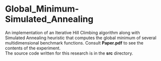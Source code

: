 # Global_Minimum-Simulated_Annealing
An implementation of an Iterative Hill Climbing algorithm along with Simulated Annealing heuristic that computes the global minimum of several multidimensional benchmark functions.
Consult **Paper.pdf** to see the contents of the experiment.  
The source code written for this research is in the **src** directory.
